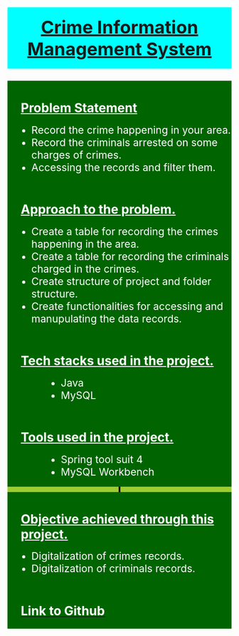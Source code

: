 <!DOCTYPE html>
<html lang="en">
<head>
    <meta charset="UTF-8">
    <meta http-equiv="X-UA-Compatible" content="IE=edge">
    <meta name="viewport" content="width=device-width, initial-scale=1.0">
</head>
<body>
    <h1 style="text-align: center;text-decoration: underline;font-size: 40px;padding: 20px;background-color: cyan;font-weight: bolder;">Crime Information Management System</h1>
    <div style="padding-left: 30px;background-color: darkgreen;padding-top: 5px;color: white;padding-bottom: 5px;">
        <h1 style="text-decoration:underline;">Problem Statement</h1>
        <ul>
            <li style="font-size: 23px;">Record the crime happening in your area.</li>
            <li style="font-size: 23px;">Record the criminals arrested on some charges of crimes.</li>
            <li style="font-size: 23px;">Accessing the records and filter them.</li>
        </ul>
    </div>
    <div style="padding-left: 30px;background-color: darkgreen;padding-top: 5px;color: white;padding-bottom: 5px;">
        <h1 style="text-decoration:underline;">Approach to the problem.</h1>
        <ul>
            <li style="font-size: 23px;">Create a table for recording the crimes happening in the area.</li>
            <li style="font-size: 23px;">Create a table for recording the criminals charged in the crimes.</li>
            <li style="font-size: 23px;">Create structure of project and folder structure.</li>
            <li style="font-size: 23px;">Create functionalities for accessing and manupulating the data records.</li>
        </ul>
    </div>
    <div style="padding-left: 30px;background-color: darkgreen;padding-top: 5px;color: white;padding-bottom: 5px;">
        <h1 style="text-decoration:underline;">Tech stacks used in the project.</h1>
        <ul style="padding-left: 90px;">
            <li style="font-size: 23px;">Java</li>
            <li style="font-size: 23px;">MySQL</li>
        </ul>
    </div>
    <div style="padding-left: 30px;background-color: darkgreen;padding-top: 5px;color: white;padding-bottom: 5px;">
        <h1 style="text-decoration:underline;">Tools used in the project.</h1>
        <ul style="padding-left: 90px;">
            <li style="font-size: 23px;">Spring tool suit 4</li>
            <li style="font-size: 23px;">MySQL Workbench</li>
        </ul>
    </div>
    <div style="text-align: center;background-color: yellowgreen;">
        <img src="https://i.ibb.co/X8NHqJF/bandicam-2023-03-08-18-24-03-518.jpg" style="border: 2px solid black;" alt="">
    </div>
    <div style="text-align: center;background-color: yellowgreen;">
        <img src="https://i.ibb.co/47cmGdZ/bandicam-2023-03-08-16-41-37-887.jpg" style="border: 2px solid black;" alt="">
    </div>
    <div style="text-align: center;background-color: yellowgreen;">
        <img src="https://i.ibb.co/zXgLMRz/bandicam-2023-03-08-18-33-59-323.jpg" style="border: 2px solid black;" alt="">
    </div>
    <div style="padding-left: 30px;background-color: darkgreen;padding-top: 5px;color: white;padding-bottom: 5px;">
        <h1 style="text-decoration:underline;">Objective achieved through this project.</h1>
        <ul>
            <li style="font-size: 23px;">Digitalization of crimes records.</li>
            <li style="font-size: 23px;">Digitalization of criminals records.</li>
        </ul>
    </div>
    <div style="padding-left: 30px;background-color: darkgreen;padding-top: 5px;color: white;padding-bottom: 5px;">
        <a href="https://github.com/Prutter/Crime_information_Management_System" target="_blank"><h1 style="color:white">Link to Github</h1></a>
    </div>
</body>
</html>
